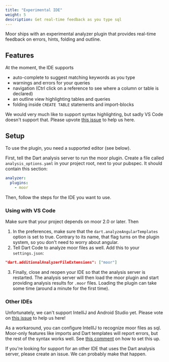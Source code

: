 ```yaml
---
title: "Experimental IDE"
weight: 5
description: Get real-time feedback as you type sql
---
```


Moor ships with an experimental analyzer plugin that provides real-time feedback on errors,
hints, folding and outline.

## Features

At the moment, the IDE supports 

- auto-complete to suggest matching keywords as you type
- warnings and errors for your queries
- navigation (Ctrl click on a reference to see where a column or table is declared)
- an outline view highlighting tables and queries
- folding inside `CREATE TABLE` statements and import-blocks

We would very much like to support syntax highlighting, but sadly VS Code doesn't support
that. Please upvote [this issue](https://github.com/microsoft/vscode/issues/585) to help
us here.

## Setup
To use the plugin, you need a supported editor (see below).

First, tell the Dart analysis server to run the moor plugin. Create a file called
`analysis_options.yaml` in your project root, next to your pubspec. It should contain
this section:
```yaml
analyzer:
  plugins:
    - moor
```

Then, follow the steps for the IDE you want to use.

### Using with VS Code

Make sure that your project depends on moor 2.0 or later. Then

1. In the preferences, make sure that the `dart.analyzeAngularTemplates` option is
   set to true. Contrary to its name, that flag turns on the plugin system, so you
   don't need to worry about angular.
2. Tell Dart Code to analyze moor files as well. Add this to your `settings.json`:
```json
"dart.additionalAnalyzerFileExtensions": ["moor"]
```
3. Finally, close and reopen your IDE so that the analysis server is restarted. The analysis server will
   then load the moor plugin and start providing analysis results for `.moor` files. Loading the plugin
   can take some time (around a minute for the first time).

### Other IDEs

Unfortunately, we can't support IntelliJ and Android Studio yet. Please vote on
[this issue](https://youtrack.jetbrains.com/issue/WEB-41424) to help us here!

As a workaround, you can configure IntellIJ to recognize moor files as sql. Moor-only
features like imports and Dart templates will report errors, but the rest of the
syntax works well. See [this comment](https://github.com/simolus3/moor/issues/150#issuecomment-538582696)
on how to set this up.

If you're looking for support for an other IDE that uses the Dart analysis server,
please create an issue. We can probably make that happen.